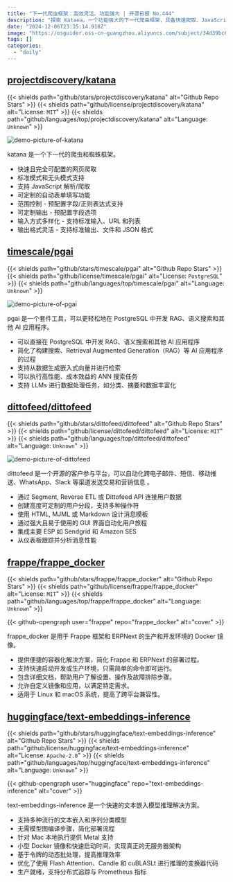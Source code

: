 ```yaml
---
title: "下一代爬虫框架：高效灵活、功能强大 | 开源日报 No.444"
description: "探索 Katana，一个功能强大的下一代爬虫框架，具备快速爬取、JavaScript 解析、自动表单填写等多种强大功能，支持多种输入输出格式，助你轻松应对各种网页数据抓取需求！"
date: "2024-12-06T23:35:14.918Z"
image: "https://osguider.oss-cn-guangzhou.aliyuncs.com/subject/34d39bc6afe6eefd15858134ea39955d.png"
tags: []
categories:
  - "daily"
---
```


## [projectdiscovery/katana](https://github.com/projectdiscovery/katana)

{{< shields path="github/stars/projectdiscovery/katana" alt="Github Repo Stars" >}} {{< shields path="github/license/projectdiscovery/katana" alt="License: `MIT`" >}} {{< shields path="github/languages/top/projectdiscovery/katana" alt="Language: `Unknown`" >}}

![demo-picture-of-katana](https://static.osguider.com/subject/github/projectdiscovery/katana/06de0615c1c64e7d0f34214857e2e9e8.png)

katana 是一个下一代的爬虫和蜘蛛框架。

- 快速且完全可配置的网页爬取
- 标准模式和无头模式支持
- 支持 JavaScript 解析/爬取
- 可定制的自动表单填写功能
- 范围控制 - 预配置字段/正则表达式支持
- 可定制输出 - 预配置字段选项
- 输入方式多样化 - 支持标准输入、URL 和列表
- 输出格式灵活 - 支持标准输出、文件和 JSON 格式
  
## [timescale/pgai](https://github.com/timescale/pgai)

{{< shields path="github/stars/timescale/pgai" alt="Github Repo Stars" >}} {{< shields path="github/license/timescale/pgai" alt="License: `PostgreSQL`" >}} {{< shields path="github/languages/top/timescale/pgai" alt="Language: `Unknown`" >}}

![demo-picture-of-pgai](https://static.osguider.com/subject/github/timescale/pgai/475d1229450718100e2e31eea90db998.png)

pgai 是一个套件工具，可以更轻松地在 PostgreSQL 中开发 RAG、语义搜索和其他 AI 应用程序。

- 可以直接在 PostgreSQL 中开发 RAG、语义搜索和其他 AI 应用程序
- 简化了构建搜索、Retrieval Augmented Generation（RAG）等 AI 应用程序的过程
- 支持从数据生成嵌入式向量并进行检索
- 可以执行高性能、成本效益的 ANN 搜索任务
- 支持 LLMs 进行数据处理任务，如分类、摘要和数据丰富化
  
## [dittofeed/dittofeed](https://github.com/dittofeed/dittofeed)

{{< shields path="github/stars/dittofeed/dittofeed" alt="Github Repo Stars" >}} {{< shields path="github/license/dittofeed/dittofeed" alt="License: `MIT`" >}} {{< shields path="github/languages/top/dittofeed/dittofeed" alt="Language: `Unknown`" >}}

![demo-picture-of-dittofeed](https://static.diqigan.cn/seven/2024/fdc1fc17b1e780a32031ce6ef169ee63.png)

dittofeed 是一个开源的客户参与平台，可以自动化跨电子邮件、短信、移动推送、WhatsApp、Slack 等渠道发送交易和营销信息 。

- 通过 Segment, Reverse ETL 或 Dittofeed API 连接用户数据 ️
- 创建高度可定制的用户分段，支持多种操作符
- 使用 HTML, MJML 或 Markdown 设计消息模板 ‍
- 通过强大且易于使用的 GUI 界面自动化用户旅程 ️
- 集成主要 ESP 如 Sendgrid 和 Amazon SES
- 从仪表板跟踪并分析消息性能
  
## [frappe/frappe_docker](https://github.com/frappe/frappe_docker)

{{< shields path="github/stars/frappe/frappe_docker" alt="Github Repo Stars" >}} {{< shields path="github/license/frappe/frappe_docker" alt="License: `MIT`" >}} {{< shields path="github/languages/top/frappe/frappe_docker" alt="Language: `Unknown`" >}}

{{< github-opengraph user="frappe" repo="frappe_docker" alt="cover" >}}

frappe_docker 是用于 Frappe 框架和 ERPNext 的生产和开发环境的 Docker 镜像。

- 提供便捷的容器化解决方案，简化 Frappe 和 ERPNext 的部署过程。
- 支持快速启动开发或生产环境，只需简单的命令即可运行。
- 包含详细文档，帮助用户了解设置、操作及故障排除步骤。
- 允许自定义镜像和应用，以满足特定需求。
- 适用于 Linux 和 macOS 系统，提高了跨平台兼容性。
  
## [huggingface/text-embeddings-inference](https://github.com/huggingface/text-embeddings-inference)

{{< shields path="github/stars/huggingface/text-embeddings-inference" alt="Github Repo Stars" >}} {{< shields path="github/license/huggingface/text-embeddings-inference" alt="License: `Apache-2.0`" >}} {{< shields path="github/languages/top/huggingface/text-embeddings-inference" alt="Language: `Unknown`" >}}

{{< github-opengraph user="huggingface" repo="text-embeddings-inference" alt="cover" >}}

text-embeddings-inference 是一个快速的文本嵌入模型推理解决方案。

- 支持多种流行的文本嵌入和序列分类模型
- 无需模型图编译步骤，简化部署流程
- 针对 Mac 本地执行提供 Metal 支持
- 小型 Docker 镜像和快速启动时间，实现真正的无服务器架构
- 基于令牌的动态批处理，提高推理效率
- 优化了使用 Flash Attention、Candle 和 cuBLASLt 进行推理的变换器代码
- 生产就绪，支持分布式追踪与 Prometheus 指标
  
